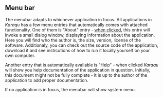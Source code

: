 ## Menu bar

The menubar adapts to whichever application in focus. All applications in *Karaqu* has a few menu entries 
that automatically comes with attached functionality. One of them is "About" entry -
[when clicked]($sys:about|{"type":"show-app","ns":"sys","app":"manual"}), this entry
will invoke a small dialog window, displaying information about the application. Here you will find who the author is,
the size, version, license of the software. Additionaly, you can check out the source code of the application,
download it and see instrcutions of how to run it locally yourself on your own computer.

Another entry that is automatically available is "Help" - when clicked *Karaqu* will show you help documentation
of the application in question. Initially, this document might not be fully complete - it is up to the author of
the application to add proper documentation.

If no application is in focus, the menubar will show system menu.
